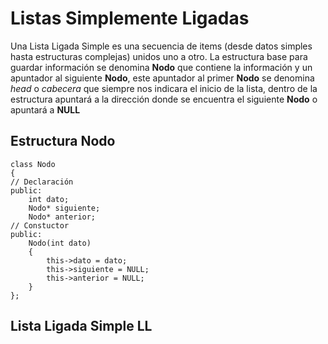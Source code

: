 # Listas Simplemente Ligadas

Una Lista Ligada Simple es una secuencia de items (desde datos simples hasta estructuras complejas) unidos uno a otro. La estructura base para guardar información se denomina **Nodo** que contiene la información y un apuntador al siguiente **Nodo**, este apuntador al primer **Nodo** se denomina _head_ o _cabecera_ que siempre nos indicara el inicio de la lista, dentro de la estructura apuntará a la dirección donde se encuentra el siguiente **Nodo** o apuntará a **NULL**

## Estructura Nodo

```Cplusplus
class Nodo
{
// Declaración
public:
    int dato;
    Nodo* siguiente;
    Nodo* anterior;
// Constuctor
public:
    Nodo(int dato)
    {
        this->dato = dato;
        this->siguiente = NULL;
        this->anterior = NULL;
    }
};
```

## Lista Ligada Simple LL

